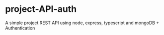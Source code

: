 # project-API-auth
A simple project REST API using node, express, typescript and mongoDB + Authentication
